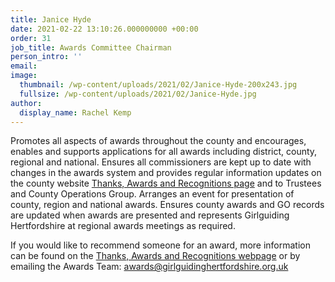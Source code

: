 ```yaml
---
title: Janice Hyde
date: 2021-02-22 13:10:26.000000000 +00:00
order: 31
job_title: Awards Committee Chairman
person_intro: ''
email:
image:
  thumbnail: /wp-content/uploads/2021/02/Janice-Hyde-200x243.jpg
  fullsize: /wp-content/uploads/2021/02/Janice-Hyde.jpg
author:
  display_name: Rachel Kemp
---
```

Promotes all aspects of awards throughout the county and encourages, enables and supports applications for all awards including district, county, regional and national. Ensures all commissioners are kept up to date with changes in the awards system and provides regular information updates on the county website <a href="/get-involved/thanks/" target="_blank" rel="noopener">Thanks, Awards and Recognitions page</a> and to Trustees and County Operations Group. Arranges an event for presentation of county, region and national awards. Ensures county awards and GO records are updated when awards are presented and represents Girlguiding Hertfordshire at regional awards meetings as required.

If you would like to recommend someone for an award, more information can be found on the <a href="/get-involved/thanks/" target="_blank" rel="noopener">Thanks, Awards and Recognitions webpage</a> or by emailing the Awards Team: <a href="mailto:awards@girlguidinghertfordshire.org.uk" target="_blank" rel="noopener">awards@girlguidinghertfordshire.org.uk</a>
